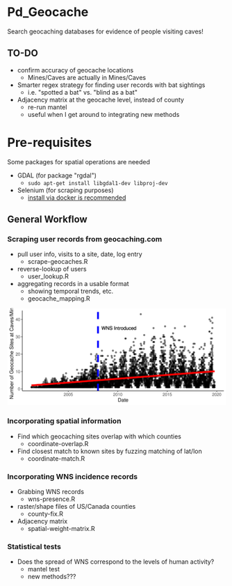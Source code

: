 # Pd_Geocache
Search geocaching databases for evidence of people visiting caves!

## TO-DO
- confirm accuracy of geocache locations
	- Mines/Caves are actually in Mines/Caves
- Smarter regex strategy for finding user records with bat sightings
	- i.e. "spotted a bat" vs. "blind as a bat"
- Adjacency matrix at the geocache level, instead of county
	- re-run mantel
	- useful when I get around to integrating new methods

# Pre-requisites
Some packages for spatial operations are needed
- GDAL (for package "rgdal")
	- `sudo apt-get install libgdal1-dev libproj-dev`
- Selenium (for scraping purposes)
	- [install via docker is recommended](https://github.com/SeleniumHQ/docker-selenium)

## General Workflow

### Scraping user records from geocaching.com
- pull user info, visits to a site, date, log entry
	- scrape-geocaches.R
- reverse-lookup of users
	- user_lookup.R
- aggregating records in a usable format
	- showing temporal trends, etc.
	- geocache_mapping.R

![Average monthly visitors to geocache sites](figures/num-geocache-year.png)

### Incorporating spatial information
- Find which geocaching sites overlap with which counties
	- coordinate-overlap.R
- Find closest match to known sites by fuzzing matching of lat/lon
	- coordinate-match.R

### Incorporating WNS incidence records
- Grabbing WNS records
	- wns-presence.R
- raster/shape files of US/Canada counties
	- county-fix.R
- Adjacency matrix
	- spatial-weight-matrix.R

### Statistical tests
- Does the spread of WNS correspond to the levels of human activity?
	- mantel test
	- new methods???
